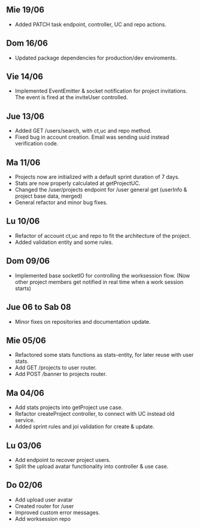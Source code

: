 ## Mie 19/06
  - Added PATCH task endpoint, controller, UC and repo actions.

## Dom 16/06
  - Updated package dependencies for production/dev enviroments.

## Vie 14/06
  - Implemented EventEmitter & socket notification for project invitations.
    The event is fired at the inviteUser controlled.

## Jue 13/06
  - Added GET /users/search, with ct,uc and repo method.
  - Fixed bug in account creation. Email was sending uuid instead verification code.

## Ma 11/06
  - Projects now are initialized with a default sprint duration of 7 days.
  - Stats are now properly calculated at getProjectUC.
  - Changed the /user/projects endpoint for /user general get (userInfo & project base data, merged)
  - General refactor and minor bug fixes.

## Lu 10/06
  - Refactor of account ct,uc and repo to fit the architecture of the project.
  - Added validation entity and some rules.

## Dom 09/06
  - Implemented base socketIO for controlling the worksession flow.
    (Now other project members get notified in real time when a work session starts)

## Jue 06 to Sab 08
  - Minor fixes on repositories and documentation update.

## Mie 05/06
- Refactored some stats functions as stats-entity, for later reuse with user stats.
- Add GET /projects to user router.
- Add POST /banner to projects router.

## Ma 04/06
- Add stats projects into getProject use case.
- Refactor createProject controller, to connect with UC instead old service.
- Added sprint rules and joi validation for create & update.

## Lu 03/06
- Add endpoint to recover project users.
- Split the upload avatar functionality into controller & use case.

## Do 02/06
- Add upload user avatar
- Created router for /user
- Improved custom error messages.
- Add worksession repo
